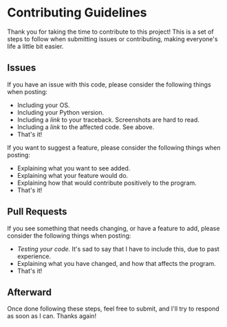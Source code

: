 # Contributing Guidelines
Thank you for taking the time to contribute to this project! This is a set of steps to follow when submitting issues or contributing, making everyone's life a little bit easier.

## Issues
If you have an issue with this code, please consider the following things when posting:
- Including your OS.
- Including your Python version.
- Including a *link* to your traceback. Screenshots are hard to read.
- Including a *link* to the affected code. See above.
- That's it!

If you want to suggest a feature, please consider the following things when posting:
- Explaining what you want to see added.
- Explaining what your feature would do.
- Explaining how that would contribute positively to the program.
- That's it!

## Pull Requests
If you see something that needs changing, or have a feature to add, please consider the following things when posting:
- *Testing your code.* It's sad to say that I have to include this, due to past experience.
- Explaining what you have changed, and how that affects the program.
- That's it!

## Afterward
Once done following these steps, feel free to submit, and I'll try to respond as soon as I can. Thanks again!
